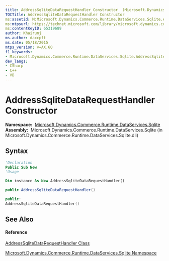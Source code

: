 ```yaml
---
title: AddressSqliteDataRequestHandler Constructor  (Microsoft.Dynamics.Commerce.Runtime.DataServices.Sqlite)
TOCTitle: AddressSqliteDataRequestHandler Constructor
ms:assetid: M:Microsoft.Dynamics.Commerce.Runtime.DataServices.Sqlite.AddressSqliteDataRequestHandler.#ctor
ms:mtpsurl: https://technet.microsoft.com/library/microsoft.dynamics.commerce.runtime.dataservices.sqlite.addresssqlitedatarequesthandler.addresssqlitedatarequesthandler(v=AX.60)
ms:contentKeyID: 65319689
author: Khairunj
ms.author: daxcpft
ms.date: 05/18/2015
mtps_version: v=AX.60
f1_keywords:
- Microsoft.Dynamics.Commerce.Runtime.DataServices.Sqlite.AddressSqliteDataRequestHandler.#ctor
dev_langs:
- CSharp
- C++
- VB
---
```


# AddressSqliteDataRequestHandler Constructor

**Namespace:**  [Microsoft.Dynamics.Commerce.Runtime.DataServices.Sqlite](microsoft-dynamics-commerce-runtime-dataservices-sqlite-namespace.md)  
**Assembly:**  Microsoft.Dynamics.Commerce.Runtime.DataServices.Sqlite (in Microsoft.Dynamics.Commerce.Runtime.DataServices.Sqlite.dll)

## Syntax

``` vb
'Declaration
Public Sub New
'Usage

Dim instance As New AddressSqliteDataRequestHandler()
```

``` csharp
public AddressSqliteDataRequestHandler()
```

``` c++
public:
AddressSqliteDataRequestHandler()
```

## See Also

#### Reference

[AddressSqliteDataRequestHandler Class](addresssqlitedatarequesthandler-class-microsoft-dynamics-commerce-runtime-dataservices-sqlite.md)

[Microsoft.Dynamics.Commerce.Runtime.DataServices.Sqlite Namespace](microsoft-dynamics-commerce-runtime-dataservices-sqlite-namespace.md)

